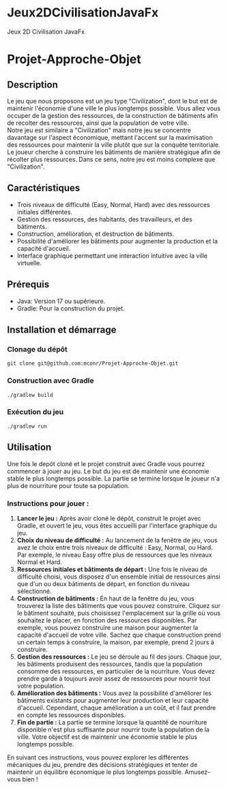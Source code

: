 # Jeux2DCivilisationJavaFx
Jeux 2D Civilisation JavaFx

# Projet-Approche-Objet

## Description
Le jeu que nous proposons est un jeu type "Civilization", dont le but est de maintenir l'économie d'une ville le plus longtemps possible. Vous allez vous occuper de la gestion des ressources, de la construction de bâtiments afin de recolter des ressources, ainsi que la population de votre ville.  
Notre jeu est similaire a "Civilization" mais notre jeu se concentre davantage sur l'aspect économique, mettant l'accent sur la maximisation des ressources pour maintenir la ville plutôt que sur la conquête territoriale. Le joueur cherche à construire les bâtiments de manière stratégique afin de récolter plus ressources. Dans ce sens, notre jeu est moins complexe que "Civilization".

## Caractéristiques
- Trois niveaux de difficulté (Easy, Normal, Hard) avec des ressources initiales différentes.
- Gestion des ressources, des habitants, des travailleurs, et des bâtiments.
- Construction, amélioration, et destruction de bâtiments.
- Possibilité d'améliorer les bâtiments pour augmenter la production et la capacité d'accueil.
- Interface graphique permettant une interaction intuitive avec la ville virtuelle.


## Prérequis
- Java: Version 17 ou supérieure.
- Gradle: Pour la construction du projet.

## Installation et démarrage
### Clonage du dépôt

```shell
git clone git@github.com:mconr/Projet-Approche-Objet.git
```
### Construction avec Gradle

```shell
./gradlew build
```

### Exécution du jeu
```shell
./gradlew run
```


## Utilisation
Une fois le depôt cloné et le projet construit avec Gradle vous pourrez commencer à jouer au jeu.
Le but du jeu est de maintenir une économie stable le plus longtemps possible. La partie se termine lorsque le joueur n'a plus de nourriture pour toute sa population. 

### Instructions pour jouer :
1. **Lancer le jeu :** Après avoir cloné le dépôt, construit le projet avec Gradle, et ouvert le jeu, vous êtes accueilli par l'interface graphique du jeu.
2. **Choix du niveau de difficulté :** Au lancement de la fenêtre de jeu, vous avez le choix entre trois niveaux de difficulté : Easy, Normal, ou Hard. Par exemple, le niveau Easy offre plus de ressources que les niveaux Normal et Hard.
3. **Ressources initiales et bâtiments de départ :** Une fois le niveau de difficulté choisi, vous disposez d'un ensemble initial de ressources ainsi que d'un ou deux bâtiments de départ, en fonction du niveau sélectionné.
4. **Construction de bâtiments :** En haut de la fenêtre du jeu, vous trouverez la liste des bâtiments que vous pouvez construire. Cliquez sur le bâtiment souhaité, puis choisissez l'emplacement sur la grille où vous souhaitez le placer, en fonction des ressources disponibles. Par exemple, vous pouvez construire une maison pour augmenter la capacité d'accueil de votre ville. Sachez que chaque construction prend un certain temps à construire, la maison, par exemple, prend 2 jours à construire.
5. **Gestion des ressources :** Le jeu se déroule au fil des jours. Chaque jour, les bâtiments produisent des ressources, tandis que la population consomme des ressources, en particulier de la nourriture. Vous devez prendre garde à toujours avoir assez de ressources pour nourrir tout votre population.
6. **Amélioration des bâtiments :** Vous avez la possibilité d'améliorer les bâtiments existants pour augmenter leur production et leur capacité d'accueil. Cependant, chaque amélioration a un coût, et il faut prendre en compte les ressources disponibles.
7. **Fin de partie :** La partie se termine lorsque la quantité de nourriture disponible n'est plus suffisante pour nourrir toute la population de la ville. Votre objectif est de maintenir une économie stable le plus longtemps possible.

En suivant ces instructions, vous pouvez explorer les différentes mécaniques du jeu, prendre des décisions stratégiques et tenter de maintenir un équilibre économique le plus longtemps possible. Amusez-vous bien !


